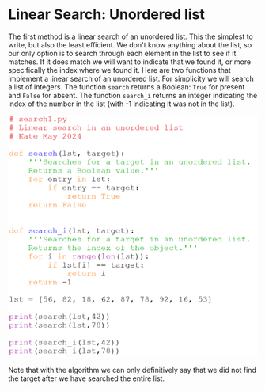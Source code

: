 # Linear Search: Unordered list

The first method is a linear search of an unordered list. This the 
simplest to write, but also the least efficient. We don't know anything 
about the list, so our only option is to search through each element in 
the list to see if it matches. If it does match we will want to indicate 
that we found it, or more specifically the index where we found it. Here 
are two functions that implement a linear search of an unordered list. 
For simplicity we will search a list of integers. The function `search` 
returns a Boolean: `True` for present and `False` for absent. The 
function `search_i` returns an integer indicating the index of the 
number in the list (with -1 indicating it was not in the list).

![.](search1.png)

Note that with the algorithm we can only definitively say that we did not 
find the target after we have searched the entire list.